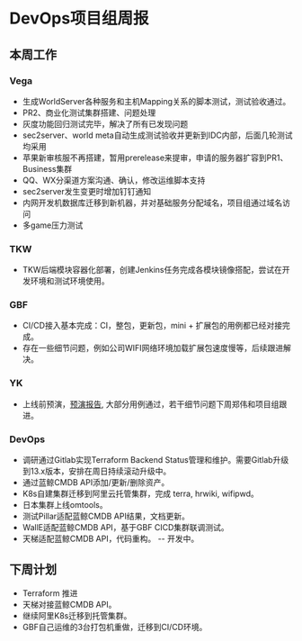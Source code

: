# DevOps项目组周报

## 本周工作

### Vega

* 生成WorldServer各种服务和主机Mapping关系的脚本测试，测试验收通过。
* PR2、商业化测试集群搭建、问题处理
* 灰度功能回归测试完毕，解决了所有已发现问题
* sec2server、world meta自动生成测试验收并更新到IDC内部，后面几轮测试均采用
* 苹果新审核服不再搭建，暂用prerelease来提审，申请的服务器扩容到PR1、Business集群
* QQ、WX分渠道方案沟通、确认，修改运维脚本支持
* sec2server发生变更时增加钉钉通知
* 内网开发机数据库迁移到新机器，并对基础服务分配域名，项目组通过域名访问
* 多game压力测试

### TKW

* TKW后端模块容器化部署，创建Jenkins任务完成各模块镜像搭配，尝试在开发环境和测试环境使用。

### GBF

* CI/CD接入基本完成：CI，整包，更新包，mini + 扩展包的用例都已经对接完成。
* 存在一些细节问题，例如公司WIFI网络环境加载扩展包速度慢等，后续跟进解决。

### YK

* 上线前预演，[预演报告](https://topjoy.yuque.com/tsd/services/dgltqf#bcc6), 大部分用例通过，若干细节问题下周郑伟和项目组跟进。

### DevOps

* 调研通过Gitlab实现Terraform Backend Status管理和维护。需要Gitlab升级到13.x版本，安排在周日持续滚动升级中。
* 通过蓝鲸CMDB API添加/更新/删除资产。
* K8s自建集群迁移到阿里云托管集群，完成 terra, hrwiki, wifipwd。
* 日本集群上线omtools。  
* 测试Pillar适配蓝鲸CMDB API结果，文档更新。
* WallE适配蓝鲸CMDB API，基于GBF CICD集群联调测试。
* 天梯适配蓝鲸CMDB API，代码重构。 -- 开发中。

## 下周计划

* Terraform 推进
* 天梯对接蓝鲸CMDB API。
* 继续阿里K8s迁移到托管集群。
* GBF自己运维的3台打包机重做，迁移到CI/CD环境。
